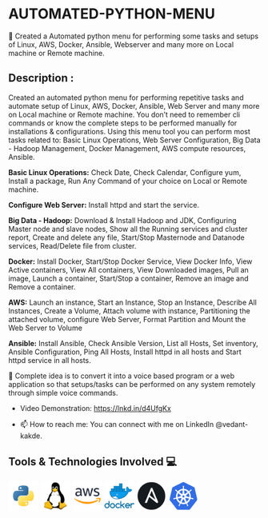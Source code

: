 # AUTOMATED-PYTHON-MENU

🔰 Created a Automated python menu for performing some tasks and setups of  Linux, AWS, Docker, Ansible, Webserver and many more on Local machine or Remote machine.

## Description :
Created an automated python menu for performing repetitive tasks and automate setup of Linux, AWS, Docker, Ansible, Web Server and many more on Local machine or Remote machine. You don’t need to remember cli commands or know the complete steps to be performed manually for installations & configurations. Using this menu tool you can perform most tasks related to: Basic Linux Operations, Web Server Configuration, Big Data - Hadoop Management, Docker Management,  AWS compute resources, Ansible.

**Basic Linux Operations:** Check Date, Check Calendar, Configure yum, Install a package, Run Any Command of your choice on Local or Remote machine.

**Configure Web Server:** Install httpd and start the service.

**Big Data - Hadoop:** Download & Install Hadoop and JDK, Configuring Master node and slave nodes, Show all the Running services and cluster report, Create and delete any file, Start/Stop Masternode and Datanode services, Read/Delete file from cluster.

**Docker:** Install Docker, Start/Stop Docker Service, View Docker Info, View Active containers, View All containers, View Downloaded images, Pull an image, Launch a container, Start/Stop a container, Remove an image and Remove a container.

**AWS:** Launch an instance, Start an Instance, Stop an Instance, Describe All Instances, Create a Volume, Attach volume with instance, Partitioning the attached volume, configure Web Server, Format Partition and Mount the Web Server to Volume

**Ansible:** Install Ansible, Check Ansible Version, List all Hosts, Set inventory, Ansible Configuration,  Ping All Hosts, Install httpd in all hosts and Start httpd service in all hosts.


🔰 Complete idea is to convert it into a voice based program or a web application so that setups/tasks can be performed on any system remotely through simple voice commands.

- Video Demonstration: https://lnkd.in/d4UfgKx

- 📫 How to reach me: You can connect with me on LinkedIn @vedant-kakde.

## Tools & Technologies Involved :computer:

<code><img height="60" src="https://raw.githubusercontent.com/github/explore/80688e429a7d4ef2fca1e82350fe8e3517d3494d/topics/python/python.png"></code>
<code><img height="60" src="https://raw.githubusercontent.com/github/explore/80688e429a7d4ef2fca1e82350fe8e3517d3494d/topics/linux/linux.png"></code>
<code><img height="60" src="https://raw.githubusercontent.com/github/explore/80688e429a7d4ef2fca1e82350fe8e3517d3494d/topics/aws/aws.png"></code>
<code><img height="60" src="https://raw.githubusercontent.com/github/explore/80688e429a7d4ef2fca1e82350fe8e3517d3494d/topics/docker/docker.png"></code>
<code><img height="60" src="https://raw.githubusercontent.com/github/explore/80688e429a7d4ef2fca1e82350fe8e3517d3494d/topics/ansible/ansible.png"></code>
<code><img height="60" src="https://raw.githubusercontent.com/github/explore/80688e429a7d4ef2fca1e82350fe8e3517d3494d/topics/kubernetes/kubernetes.png"></code>
